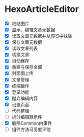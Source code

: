 # HexoArticleEditor
- [x] 粘贴图片
- [x] 显示、编辑文章元数据
- [x] 读取文章元数据并从预览中抹除
- [x] 保存文章元数据
- [x] 读取文章列表
- [x] 切换文章
- [x] 自动保存
- [x] 新建与保存全部
- [x] 封面图上传
- [x] 文章管理
- [x] 终端操作
- [x] 登录功能
- [x] 抛弃编辑内容
- [x] 设置页面
- [ ] 代码整理
- [ ] 拆分编辑器组件
- [x] 删除Common内事件
- [ ] 组件方法可见度评估